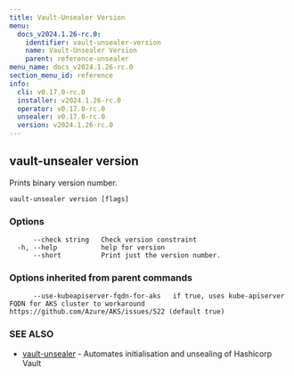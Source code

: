 ```yaml
---
title: Vault-Unsealer Version
menu:
  docs_v2024.1.26-rc.0:
    identifier: vault-unsealer-version
    name: Vault-Unsealer Version
    parent: reference-unsealer
menu_name: docs_v2024.1.26-rc.0
section_menu_id: reference
info:
  cli: v0.17.0-rc.0
  installer: v2024.1.26-rc.0
  operator: v0.17.0-rc.0
  unsealer: v0.17.0-rc.0
  version: v2024.1.26-rc.0
---
```


## vault-unsealer version

Prints binary version number.

```
vault-unsealer version [flags]
```

### Options

```
      --check string   Check version constraint
  -h, --help           help for version
      --short          Print just the version number.
```

### Options inherited from parent commands

```
      --use-kubeapiserver-fqdn-for-aks   if true, uses kube-apiserver FQDN for AKS cluster to workaround https://github.com/Azure/AKS/issues/522 (default true)
```

### SEE ALSO

* [vault-unsealer](/docs/v2024.1.26-rc.0/reference/unsealer/vault-unsealer)	 - Automates initialisation and unsealing of Hashicorp Vault

